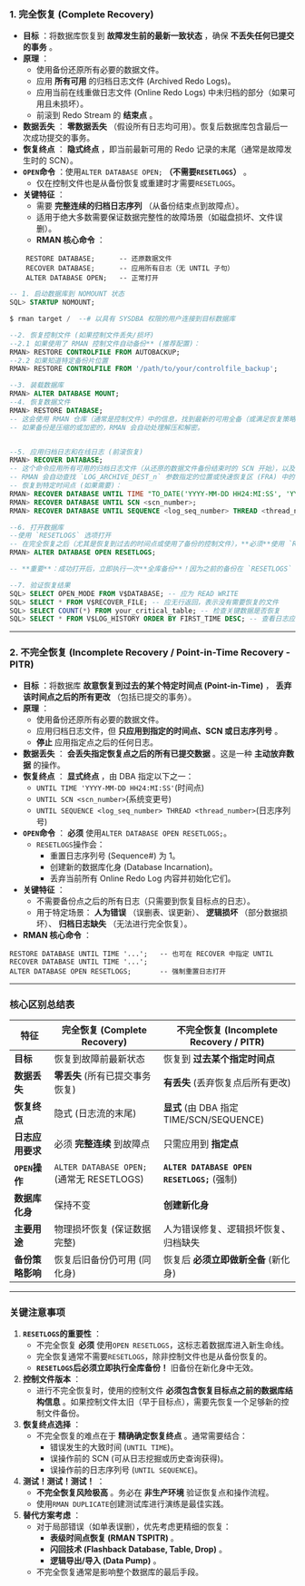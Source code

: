 ### **1. 完全恢复 (Complete Recovery)**

- **目标** ：将数据库恢复到 **故障发生前的最新一致状态** ，确保 **不丢失任何已提交的事务** 。
- **原理** ：
	- 使用备份还原所有必要的数据文件。
	- 应用 **所有可用** 的归档日志文件 (Archived Redo Logs)。
	- 应用当前在线重做日志文件 (Online Redo Logs) 中未归档的部分（如果可用且未损坏）。
	- 前滚到 Redo Stream 的 **结束点** 。
- **数据丢失** ： **零数据丢失** （假设所有日志均可用）。恢复后数据库包含最后一次成功提交的事务。
- **恢复终点** ： **隐式终点** ，即当前最新可用的 Redo 记录的末尾（通常是故障发生时的 SCN）。
- **`OPEN`命令** ：使用`ALTER DATABASE OPEN;` **（不需要`RESETLOGS`）** 。
	- 仅在控制文件也是从备份恢复或重建时才需要`RESETLOGS`。
- **关键特征** ：
	- 需要 **完整连续的归档日志序列** （从备份结束点到故障点）。
	- 适用于绝大多数需要保证数据完整性的故障场景（如磁盘损坏、文件误删）。
	- **RMAN 核心命令** ：
```
	RESTORE DATABASE;      -- 还原数据文件
	RECOVER DATABASE;      -- 应用所有日志（无 UNTIL 子句）
	ALTER DATABASE OPEN;   -- 正常打开
```


```sql
-- 1. 启动数据库到 NOMOUNT 状态
SQL> STARTUP NOMOUNT;

$ rman target /  --# 以具有 SYSDBA 权限的用户连接到目标数据库

--2. 恢复控制文件 (如果控制文件丢失/损坏)
--2.1 如果使用了 RMAN 控制文件自动备份** (推荐配置)：
RMAN> RESTORE CONTROLFILE FROM AUTOBACKUP;
--2.2 如果知道特定备份片位置
RMAN> RESTORE CONTROLFILE FROM '/path/to/your/controlfile_backup';

--3. 装载数据库
RMAN> ALTER DATABASE MOUNT;
--4. 恢复数据文件
RMAN> RESTORE DATABASE;
-- 这会使用 RMAN 仓库（通常是控制文件）中的信息，找到最新的可用全备（或满足恢复策略的备份），并将所有数据文件还原到它们的原始位置（或使用 `SET NEWNAME` 指定新位置）。
-- 如果备份是压缩的或加密的，RMAN 会自动处理解压和解密。


--5. 应用归档日志和在线日志 (前滚恢复)
RMAN> RECOVER DATABASE;
-- 这个命令应用所有可用的归档日志文件（从还原的数据文件备份结束时的 SCN 开始），以及（如果可能）当前在线的 Redo Log 文件，将数据库**前滚**到最新的已提交事务状态（或指定的时间点）。
-- RMAN 会自动查找 `LOG_ARCHIVE_DEST_n` 参数指定的位置或快速恢复区 (FRA) 中的归档日志。
-- 恢复到特定时间点 (如果需要)：
RMAN> RECOVER DATABASE UNTIL TIME "TO_DATE('YYYY-MM-DD HH24:MI:SS', 'YYYY-MM-DD HH24:MI:SS')";
RMAN> RECOVER DATABASE UNTIL SCN <scn_number>;
RMAN> RECOVER DATABASE UNTIL SEQUENCE <log_seq_number> THREAD <thread_number>;

--6. 打开数据库
--使用 `RESETLOGS` 选项打开
-- 在完全恢复之后（尤其是恢复到过去的时间点或使用了备份的控制文件），**必须**使用 `RESETLOGS` 选项打开数据库。这会重置日志序列号，创建一个新的数据库“化身”(Incarnation)，并创建新的在线 Redo Log 文件。
RMAN> ALTER DATABASE OPEN RESETLOGS;

-- **重要**：成功打开后，立即执行一次**全库备份**！因为之前的备份在 `RESETLOGS` 之后不再有效用于将来的恢复（除非重新注册到新的化身）。

--7. 验证恢复结果
SQL> SELECT OPEN_MODE FROM V$DATABASE; -- 应为 READ WRITE
SQL> SELECT * FROM V$RECOVER_FILE; -- 应无行返回，表示没有需要恢复的文件
SQL> SELECT COUNT(*) FROM your_critical_table; -- 检查关键数据是否恢复
SQL> SELECT * FROM V$LOG_HISTORY ORDER BY FIRST_TIME DESC; -- 查看日志应用历史

```

---


### **2. 不完全恢复 (Incomplete Recovery / Point-in-Time Recovery - PITR)**

- **目标** ：将数据库 **故意恢复到过去的某个特定时间点 (Point-in-Time)** ， **丢弃该时间点之后的所有更改** （包括已提交的事务）。
- **原理** ：
	- 使用备份还原所有必要的数据文件。
	- 应用归档日志文件，但 **只应用到指定的时间点、SCN 或日志序列号** 。
	- **停止** 应用指定点之后的任何日志。
- **数据丢失** ： **会丢失指定恢复点之后的所有已提交数据** 。这是一种 **主动放弃数据** 的操作。
- **恢复终点** ： **显式终点** ，由 DBA 指定以下之一：
	- `UNTIL TIME 'YYYY-MM-DD HH24:MI:SS'`(时间点)
	- `UNTIL SCN <scn_number>`(系统变更号)
	- `UNTIL SEQUENCE <log_seq_number> THREAD <thread_number>`(日志序列号)
- **`OPEN`命令** ： **必须** 使用`ALTER DATABASE OPEN RESETLOGS;`。
	- `RESETLOGS`操作会：
		- 重置日志序列号 (Sequence#) 为 1。
		- 创建新的数据库化身 (Database Incarnation)。
		- 丢弃当前所有 Online Redo Log 内容并初始化它们。
- **关键特征** ：
	- 不需要备份点之后的所有日志（只需要到恢复目标点的日志）。
	- 用于特定场景： **人为错误** （误删表、误更新）、 **逻辑损坏** （部分数据损坏）、 **归档日志缺失** （无法进行完全恢复）。
- **RMAN 核心命令** ：
```
RESTORE DATABASE UNTIL TIME '...';   -- 也可在 RECOVER 中指定 UNTIL
RECOVER DATABASE UNTIL TIME '...';
ALTER DATABASE OPEN RESETLOGS;       -- 强制重置日志打开
```


---

### **核心区别总结表**

| 特征 | 完全恢复 (Complete Recovery) | 不完全恢复 (Incomplete Recovery / PITR) |
| ---|---|--- |
| **目标** | 恢复到故障前最新状态 | 恢复到 **过去某个指定时间点** |
| **数据丢失** | **零丢失** (所有已提交事务恢复) | **有丢失** (丢弃恢复点后所有更改) |
| **恢复终点** | 隐式 (日志流的末尾) | **显式** (由 DBA 指定 TIME/SCN/SEQUENCE) |
| **日志应用要求** | 必须 **完整连续** 到故障点 | 只需应用到 **指定点** |
| **`OPEN`操作** | `ALTER DATABASE OPEN;`(通常无 RESETLOGS) | **`ALTER DATABASE OPEN RESETLOGS;`** (强制) |
| **数据库化身** | 保持不变 | **创建新化身** |
| **主要用途** | 物理损坏恢复 (保证数据完整) | 人为错误修复、逻辑损坏恢复、归档缺失 |
| **备份策略影响** | 恢复后旧备份仍可用 (同化身) | 恢复后 **必须立即做新全备** (新化身) |


---

### **关键注意事项**

1. **`RESETLOGS`的重要性** ：
	- 不完全恢复 **必须** 使用`OPEN RESETLOGS`，这标志着数据库进入新生命线。
	- 完全恢复通常不需要`RESETLOGS`，除非控制文件也是从备份恢复的。
	- **`RESETLOGS`后必须立即执行全库备份！** 旧备份在新化身中无效。
2. **控制文件版本** ：
	- 进行不完全恢复时，使用的控制文件 **必须包含恢复目标点之前的数据库结构信息** 。如果控制文件太旧（早于目标点），需要先恢复一个足够新的控制文件备份。
3. **恢复终点选择** ：
	- 不完全恢复的难点在于 **精确确定恢复终点** 。通常需要结合：
		- 错误发生的大致时间 (`UNTIL TIME`)。
		- 误操作前的 SCN (可从日志挖掘或历史查询获得)。
		- 误操作前的日志序列号 (`UNTIL SEQUENCE`)。
4. **测试！测试！测试！** ：
	- **不完全恢复风险极高** 。务必在 **非生产环境** 验证恢复点和操作流程。
	- 使用`RMAN DUPLICATE`创建测试库进行演练是最佳实践。
5. **替代方案考虑** ：
	- 对于局部错误（如单表误删），优先考虑更精细的恢复：
		- **表级时间点恢复 (RMAN TSPITR)** 。
		- **闪回技术 (Flashback Database, Table, Drop)** 。
		- **逻辑导出/导入 (Data Pump)** 。
	- 不完全恢复通常是影响整个数据库的最后手段。